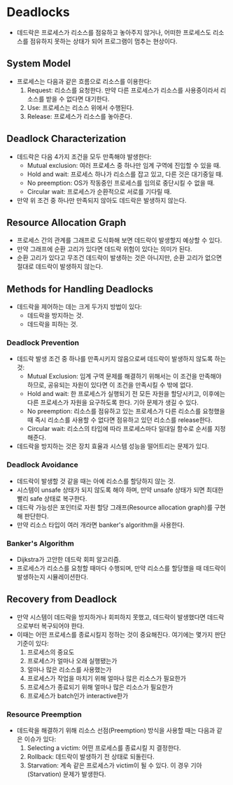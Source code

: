 # Deadlocks

* 데드락은 프로세스가 리소스를 점유하고 놓아주지 않거나, 어떠한 프로세스도 리소스를 점유하지 못하는 상태가 되어 프로그램이 멈추는 현상이다.

## System Model

* 프로세스는 다음과 같은 흐름으로 리소스를 이용한다:
  1. Request: 리소스를 요청한다. 만약 다른 프로세스가 리소스를 사용중이라서 리소스를 받을 수 없다면 대기한다.
  1. Use: 프로세스는 리소스 위에서 수행된다.
  1. Release: 프로세스가 리소스를 놓아준다.

## Deadlock Characterization

* 데드락은 다음 4가지 조건을 모두 만족해야 발생한다:
  * Mutual exclusion: 여러 프로세스 중 하나만 임계 구역에 진입할 수 있을 때.
  * Hold and wait: 프로세스 하나가 리소스를 잡고 있고, 다른 것은 대기중일 때.
  * No preemption: OS가 작동중인 프로세스를 임의로 중단시킬 수 없을 때.
  * Circular wait: 프로세스가 순환적으로 서로를 기다릴 때.
* 만약 위 조건 중 하나만 만족되지 않아도 데드락은 발생하지 않는다.

## Resource Allocation Graph

* 프로세스 간의 관계를 그래프로 도식화해 보면 데드락이 발생할지 예상할 수 있다.
* 만약 그래프에 순환 고리가 있다면 데드락 위험이 있다는 의미가 된다.
* 순환 고리가 있다고 무조건 데드락이 발생하는 것은 아니지만, 순환 고리가 없으면 절대로 데드락이 발생하지 않는다.

## Methods for Handling Deadlocks

* 데드락을 제어하는 데는 크게 두가지 방법이 있다:
  * 데드락을 방지하는 것.
  * 데드락을 피하는 것.

### Deadlock Prevention

* 데드락 발생 조건 중 하나를 만족시키지 않음으로써 데드락이 발생하지 않도록 하는 것:
  * Mutual Exclusion: 임계 구역 문제를 해결하기 위해서는 이 조건을 만족해야 하므로, 공유되는 자원이 있다면 이 조건을 만족시킬 수 밖에 없다.
  * Hold and wait: 한 프로세스가 실행되기 전 모든 자원을 할당시키고, 이후에는 다른 프로세스가 자원을 요구하도록 한다. 기아 문제가 생길 수 있다.
  * No preemption: 리소스를 점유하고 있는 프로세스가 다른 리소스를 요청했을 때 즉시 리소스를 사용할 수 없다면 점유하고 있던 리소스를 release한다.
  * Circular wait: 리소스의 타입에 따라 프로세스마다 일대일 함수로 순서를 지정해준다.
* 데드락을 방지하는 것은 장치 효율과 시스템 성능을 떨어트리는 문제가 있다.

### Deadlock Avoidance

* 데드락이 발생할 것 같을 때는 아예 리소스를 할당하지 않는 것.
* 시스템이 unsafe 상태가 되지 않도록 해야 하며, 만약 unsafe 상태가 되면 최대한 빨리 safe 상태로 복구한다.
* 데드락 가능성은 포인터로 자원 할당 그래프(Resource allocation graph)를 구현해 판단한다.
* 만약 리소스 타입이 여러 개라면 banker's algorithm을 사용한다.

### Banker's Algorithm

* Dijkstra가 고안한 데드락 회피 알고리즘.
* 프로세스가 리소스를 요청할 때마다 수행되며, 만약 리소스를 할당했을 때 데드락이 발생하는지 시뮬레이션한다.

## Recovery from Deadlock

* 만약 시스템이 데드락을 방지하거나 회피하지 못했고, 데드락이 발생했다면 데드락으로부터 복구되어야 한다.
* 이때는 어떤 프로세스를 종료시킬지 정하는 것이 중요해진다. 여기에는 몇가지 판단 기준이 있다: 
  1. 프로세스의 중요도
  1. 프로세스가 얼마나 오래 실행됐는가
  1. 얼마나 많은 리소스를 사용했는가
  1. 프로세스가 작업을 마치기 위해 얼마나 많은 리소스가 필요한가
  1. 프로세스가 종료되기 위해 얼마나 많은 리소스가 필요한가
  1. 프로세스가 batch인가 interactive한가

### Resource Preemption

* 데드락을 해결하기 위해 리소스 선점(Preemption) 방식을 사용할 때는 다음과 같은 이슈가 있다:
  1. Selecting a victim: 어떤 프로세스를 종료시킬 지 결정한다.
  1. Rollback: 데드락이 발생하기 전 상태로 되돌린다.
  1. Starvation: 계속 같은 프로세스가 victim이 될 수 있다. 이 경우 기아(Starvation) 문제가 발생한다.
